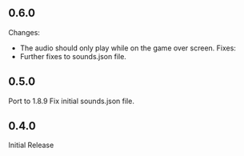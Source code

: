 
0.6.0
-----
Changes:
* The audio should only play while on the game over screen.
Fixes:
* Further fixes to sounds.json file.

0.5.0
------
Port to 1.8.9
Fix initial sounds.json file.

0.4.0
------
Initial Release

